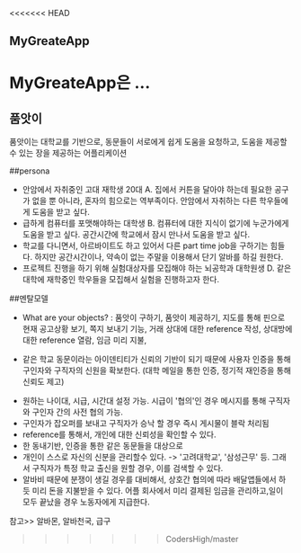 <<<<<<< HEAD
## MyGreateApp
MyGreateApp은 ...
=======
## 품앗이
 품앗이는 대학교를 기반으로, 동문들이 서로에게 쉽게 도움을 요청하고, 도움을 제공할 수 있는 장을 제공하는 어플리케이션

##persona 
- 안암에서 자취중인 고대 재학생 20대 A. 집에서 커튼을 달아야 하는데 필요한 공구가 없을 뿐 아니라, 혼자의 힘으로는 역부족이다. 안암에서 자취하는 다른 학우들에게 도움을 받고 싶다.
- 급하게 컴퓨터를 포맷해야하는 대학생 B. 컴퓨터에 대한 지식이 없기에 누군가에게 도움을 받고 싶다. 공간시간에 학교에서 잠시 만나서 도움을 받고 싶다.
- 학교를 다니면서, 아르바이트도 하고 있어서 다른 part time job을 구하기는 힘들다. 하지만 공간시간이나, 약속이 없는 주말을 이용해서 단기 알바를 하길 원한다.
- 프로젝트 진행을 하기 위해 실험대상자를 모집해야 하는 뇌공학과 대학원생 D. 같은 대학에 재학중인 학우들을 모집해서 실험을 진행하고자 한다. 


##멘탈모델
* What are your objects? : 품앗이 구하기, 품앗이 제공하기, 지도를 통해 핀으로 현재 공고상황 보기, 쪽지 보내기 기능, 거래 상대에 대한 reference 작성, 상대방에 대한 reference 열람, 임금 미리 지불, 

* 같은 학교 동문이라는 아이덴티티가 신뢰의 기반이 되기 때문에 사용자 인증을 통해 구인자와 구직자의 신원을 확보한다. (대학 메일을 통한 인증, 정기적 재인증을 통해 신뢰도 제고)
- 원하는 나이대, 시급, 시간대 설정 가능. 시급이 '협의'인 경우 메시지를 통해 구직자와 구인자 간의 사전 협의 가능. 
- 구인자가 잡오퍼를 보내고 구직자가 승낙 할 경우 즉시 게시물이 블락 처리됨
- reference를 통해서, 개인에 대한 신뢰성을 확인할 수 있다.
- 한 동내기반, 인증을 통한 같은 동문들을 대상으로
- 개인이 스스로 자신의 신분을 관리할수 있다. -> '고려대학교', '삼성근무' 등. 그래서 구직자가 특정 학교 출신을 원할 경우, 이를 검색할 수 있다. 
- 알바비 때문에 분쟁이 생길 경우를 대비해서, 상호간 협의에 따라 배달앱들에서 하듯 미리 돈을 지불받을 수 있다. 어플 회사에서 미리 결제된 임금을 관리하고,일이 모두 끝났을 경우 노동자에게 지급한다.


참고>> 알바몬, 알바천국, 급구
>>>>>>> CodersHigh/master
